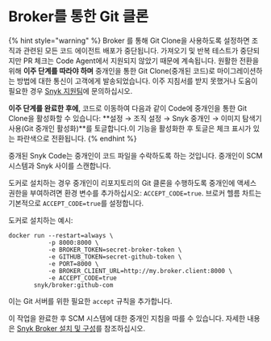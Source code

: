# Broker를 통한 Git 클론

{% hint style="warning" %}
Broker 를 통해 Git Clone을 사용하도록 설정하면 조직과 관련된 모든 코드 에이전트 배포가 중단됩니다. 가져오기 및 반복 테스트가 중단되지만 PR 체크는 Code Agent에서 지원되지 않았기 때문에 계속됩니다. 원활한 전환을 위해 **이주 단계를 따라야 하며** 중개인을 통한 Git Clone(중개된 코드)로 마이그레이션하는 방법에 대한 통신이 고객에게 발송되었습니다. 이주 지침서를 받지 못했거나 도움이 필요한 경우 [Snyk 지원팀](https://support.snyk.io)에 문의하십시오.

**이주 단계를 완료한 후에**, 코드로 이동하여 다음과 같이 Code에 중개인을 통한 Git Clone을 활성화할 수 있습니다: \*\*설정 → 조직 설정 → Snyk 중개인 → 이미지 탐색기 사용(Git 중개인 활성화)\*\*를 토글합니다.이 기능을 활성화한 후 토글은 체크 표시가 있는 파란색으로 전환됩니다.
{% endhint %}

중개된 Snyk Code는 중개인이 코드 파일을 수락하도록 하는 것입니다. 중개인이 SCM 시스템과 Snyk 사이를 스캔합니다.

도커로 설치하는 경우 중개인이 리포지토리의 Git 클론을 수행하도록 중개인에 액세스 권한을 부여하려면 환경 변수를 추가하십시오: `ACCEPT_CODE=true`. 브로커 헬름 차트는 기본적으로 `ACCEPT_CODE=true`를 설정합니다.

도커로 설치하는 예시:

```
docker run --restart=always \
           -p 8000:8000 \
           -e BROKER_TOKEN=secret-broker-token \
           -e GITHUB_TOKEN=secret-github-token \
           -e PORT=8000 \
           -e BROKER_CLIENT_URL=http://my.broker.client:8000 \
           -e ACCEPT_CODE=true
       snyk/broker:github-com
```

이는 Git 서버를 위한 필요한 `accept` 규칙을 추가합니다.

이 작업을 완료한 후 SCM 시스템에 대한 중개인 지침을 따를 수 있습니다. 자세한 내용은 [Snyk Broker 설치 및 구성](install-and-configure-snyk-broker/)를 참조하십시오.
